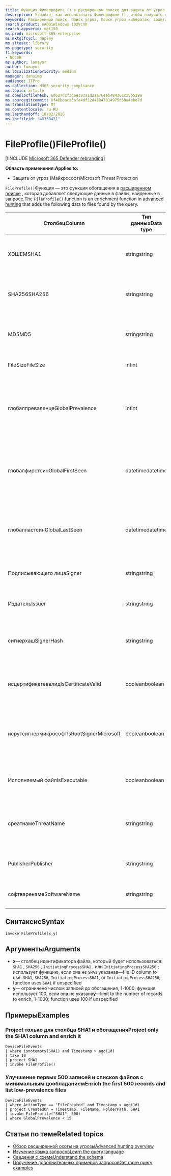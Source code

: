 ```yaml
---
title: Функция Филепрофиле () в расширенном поиске для защиты от угроз Майкрософт
description: Узнайте, как использовать Филепрофиле (), чтобы получить сведения о файлах в расширенных запросах поиска.
keywords: Расширенный поиск, Поиск угроз, Поиск угроз кибератак, защита от угроз Майкрософт, Microsoft 365, MTP, m365, поиск, запрос, телеметрии, Справочник по схемам, Кусто, Филепрофиле, профиле файла, функция, обогащение
search.product: eADQiWindows 10XVcnh
search.appverid: met150
ms.prod: microsoft-365-enterprise
ms.mktglfcycl: deploy
ms.sitesec: library
ms.pagetype: security
f1.keywords:
- NOCSH
ms.author: lomayor
author: lomayor
ms.localizationpriority: medium
manager: dansimp
audience: ITPro
ms.collection: M365-security-compliance
ms.topic: article
ms.openlocfilehash: 6d627dcf3d6ec8ca1d2aa76eab484361c25b529e
ms.sourcegitcommit: 0f48beaca3afa4df12d41847014975d50a4ebe7d
ms.translationtype: MT
ms.contentlocale: ru-RU
ms.lasthandoff: 10/02/2020
ms.locfileid: "48338421"
---
```

# <a name="fileprofile"></a><span data-ttu-id="155d7-104">FileProfile()</span><span class="sxs-lookup"><span data-stu-id="155d7-104">FileProfile()</span></span>

[!INCLUDE [Microsoft 365 Defender rebranding](../includes/microsoft-defender.md)]


<span data-ttu-id="155d7-105">**Область применения:**</span><span class="sxs-lookup"><span data-stu-id="155d7-105">**Applies to:**</span></span>
- <span data-ttu-id="155d7-106">Защита от угроз (Майкрософт)</span><span class="sxs-lookup"><span data-stu-id="155d7-106">Microsoft Threat Protection</span></span>

<span data-ttu-id="155d7-107">`FileProfile()`Функция — это функция обогащения в [расширенном поиске](advanced-hunting-overview.md) , которая добавляет следующие данные в файлы, найденные в запросе.</span><span class="sxs-lookup"><span data-stu-id="155d7-107">The `FileProfile()` function is an enrichment function in [advanced hunting](advanced-hunting-overview.md) that adds the following data to files found by the query.</span></span>

| <span data-ttu-id="155d7-108">Столбец</span><span class="sxs-lookup"><span data-stu-id="155d7-108">Column</span></span> | <span data-ttu-id="155d7-109">Тип данных</span><span class="sxs-lookup"><span data-stu-id="155d7-109">Data type</span></span> | <span data-ttu-id="155d7-110">Описание</span><span class="sxs-lookup"><span data-stu-id="155d7-110">Description</span></span> |
|------------|-------------|-------------|
| <span data-ttu-id="155d7-111">ХЭШЕМ</span><span class="sxs-lookup"><span data-stu-id="155d7-111">SHA1</span></span> | <span data-ttu-id="155d7-112">string</span><span class="sxs-lookup"><span data-stu-id="155d7-112">string</span></span> | <span data-ttu-id="155d7-113">SHA-1 файла, к которому было применено записанное действие</span><span class="sxs-lookup"><span data-stu-id="155d7-113">SHA-1 of the file that the recorded action was applied to</span></span> |
| <span data-ttu-id="155d7-114">SHA256</span><span class="sxs-lookup"><span data-stu-id="155d7-114">SHA256</span></span> | <span data-ttu-id="155d7-115">string</span><span class="sxs-lookup"><span data-stu-id="155d7-115">string</span></span> | <span data-ttu-id="155d7-116">SHA – 256 файла, к которому было применено записанное действие</span><span class="sxs-lookup"><span data-stu-id="155d7-116">SHA-256 of the file that the recorded action was applied to</span></span> |
| <span data-ttu-id="155d7-117">MD5</span><span class="sxs-lookup"><span data-stu-id="155d7-117">MD5</span></span> | <span data-ttu-id="155d7-118">string</span><span class="sxs-lookup"><span data-stu-id="155d7-118">string</span></span> | <span data-ttu-id="155d7-119">Хэш MD5 файла, к которому было применено записанное действие</span><span class="sxs-lookup"><span data-stu-id="155d7-119">MD5 hash of the file that the recorded action was applied to</span></span> |
| <span data-ttu-id="155d7-120">FileSize</span><span class="sxs-lookup"><span data-stu-id="155d7-120">FileSize</span></span> | <span data-ttu-id="155d7-121">int</span><span class="sxs-lookup"><span data-stu-id="155d7-121">int</span></span> | <span data-ttu-id="155d7-122">Размер файла в байтах</span><span class="sxs-lookup"><span data-stu-id="155d7-122">Size of the file in bytes</span></span> |
| <span data-ttu-id="155d7-123">глобалпреваленце</span><span class="sxs-lookup"><span data-stu-id="155d7-123">GlobalPrevalence</span></span> | <span data-ttu-id="155d7-124">int</span><span class="sxs-lookup"><span data-stu-id="155d7-124">int</span></span> | <span data-ttu-id="155d7-125">Количество экземпляров сущности, которые корпорация Майкрософт соблюдает глобально</span><span class="sxs-lookup"><span data-stu-id="155d7-125">Number of instances of the entity observed by Microsoft globally</span></span> |
| <span data-ttu-id="155d7-126">глобалфирстсин</span><span class="sxs-lookup"><span data-stu-id="155d7-126">GlobalFirstSeen</span></span> | <span data-ttu-id="155d7-127">datetime</span><span class="sxs-lookup"><span data-stu-id="155d7-127">datetime</span></span> | <span data-ttu-id="155d7-128">Дата и время, когда объект впервые наблюдался корпорацией Майкрософт глобально</span><span class="sxs-lookup"><span data-stu-id="155d7-128">Date and time when the entity was first observed by Microsoft globally</span></span> |
| <span data-ttu-id="155d7-129">глобалластсин</span><span class="sxs-lookup"><span data-stu-id="155d7-129">GlobalLastSeen</span></span> | <span data-ttu-id="155d7-130">datetime</span><span class="sxs-lookup"><span data-stu-id="155d7-130">datetime</span></span> | <span data-ttu-id="155d7-131">Дата и время последней первоначальной отстановки объекта корпорацией Майкрософт</span><span class="sxs-lookup"><span data-stu-id="155d7-131">Date and time when the entity was last observed by Microsoft globally</span></span> |
| <span data-ttu-id="155d7-132">Подписывающего лица</span><span class="sxs-lookup"><span data-stu-id="155d7-132">Signer</span></span> | <span data-ttu-id="155d7-133">string</span><span class="sxs-lookup"><span data-stu-id="155d7-133">string</span></span> | <span data-ttu-id="155d7-134">Сведения о подписавшем файла</span><span class="sxs-lookup"><span data-stu-id="155d7-134">Information about the signer of the file</span></span> |
| <span data-ttu-id="155d7-135">Издатель</span><span class="sxs-lookup"><span data-stu-id="155d7-135">Issuer</span></span> | <span data-ttu-id="155d7-136">string</span><span class="sxs-lookup"><span data-stu-id="155d7-136">string</span></span> | <span data-ttu-id="155d7-137">Сведения о выдающем центре сертификации (ЦС)</span><span class="sxs-lookup"><span data-stu-id="155d7-137">Information about the issuing certificate authority (CA)</span></span> |
| <span data-ttu-id="155d7-138">сигнерхаш</span><span class="sxs-lookup"><span data-stu-id="155d7-138">SignerHash</span></span> | <span data-ttu-id="155d7-139">string</span><span class="sxs-lookup"><span data-stu-id="155d7-139">string</span></span> | <span data-ttu-id="155d7-140">Уникальное значение хэша, идентифицирующее подписывающий</span><span class="sxs-lookup"><span data-stu-id="155d7-140">Unique hash value identifying the signer</span></span> |
| <span data-ttu-id="155d7-141">исцертификатевалид</span><span class="sxs-lookup"><span data-stu-id="155d7-141">IsCertificateValid</span></span> | <span data-ttu-id="155d7-142">boolean</span><span class="sxs-lookup"><span data-stu-id="155d7-142">boolean</span></span> | <span data-ttu-id="155d7-143">Является ли сертификат, используемый для подписи файла, допустимым</span><span class="sxs-lookup"><span data-stu-id="155d7-143">Whether the certificate used to sign the file is valid</span></span> |
| <span data-ttu-id="155d7-144">исрутсигнермикрософт</span><span class="sxs-lookup"><span data-stu-id="155d7-144">IsRootSignerMicrosoft</span></span> | <span data-ttu-id="155d7-145">boolean</span><span class="sxs-lookup"><span data-stu-id="155d7-145">boolean</span></span> | <span data-ttu-id="155d7-146">Указывает, является ли подписывающий корневой сертификат корпорацией Майкрософт</span><span class="sxs-lookup"><span data-stu-id="155d7-146">Indicates whether the signer of the root certificate is Microsoft</span></span> |
| <span data-ttu-id="155d7-147">Исполняемый файл</span><span class="sxs-lookup"><span data-stu-id="155d7-147">IsExecutable</span></span> | <span data-ttu-id="155d7-148">boolean</span><span class="sxs-lookup"><span data-stu-id="155d7-148">boolean</span></span> | <span data-ttu-id="155d7-149">Является ли файл переносимым исполняемым файлом (PE)</span><span class="sxs-lookup"><span data-stu-id="155d7-149">Whether the file is a Portable Executable (PE) file</span></span> |
| <span data-ttu-id="155d7-150">среатнаме</span><span class="sxs-lookup"><span data-stu-id="155d7-150">ThreatName</span></span> | <span data-ttu-id="155d7-151">string</span><span class="sxs-lookup"><span data-stu-id="155d7-151">string</span></span> | <span data-ttu-id="155d7-152">Имя для обнаружения вредоносных программ или других обнаруженных угроз</span><span class="sxs-lookup"><span data-stu-id="155d7-152">Detection name for any malware or other threats found</span></span> |
| <span data-ttu-id="155d7-153">Publisher</span><span class="sxs-lookup"><span data-stu-id="155d7-153">Publisher</span></span> | <span data-ttu-id="155d7-154">string</span><span class="sxs-lookup"><span data-stu-id="155d7-154">string</span></span> | <span data-ttu-id="155d7-155">Имя Организации, опубликовавшего файл</span><span class="sxs-lookup"><span data-stu-id="155d7-155">Name of the organization that published the file</span></span> |
| <span data-ttu-id="155d7-156">софтваренаме</span><span class="sxs-lookup"><span data-stu-id="155d7-156">SoftwareName</span></span> | <span data-ttu-id="155d7-157">string</span><span class="sxs-lookup"><span data-stu-id="155d7-157">string</span></span> | <span data-ttu-id="155d7-158">Название программного продукта</span><span class="sxs-lookup"><span data-stu-id="155d7-158">Name of the software product</span></span> |

## <a name="syntax"></a><span data-ttu-id="155d7-159">Синтаксис</span><span class="sxs-lookup"><span data-stu-id="155d7-159">Syntax</span></span>

```kusto
invoke FileProfile(x,y)
```

## <a name="arguments"></a><span data-ttu-id="155d7-160">Аргументы</span><span class="sxs-lookup"><span data-stu-id="155d7-160">Arguments</span></span>

- <span data-ttu-id="155d7-161">**x**— столбец идентификатора файла, который будет использоваться: `SHA1` , `SHA256` , `InitiatingProcessSHA1` , или `InitiatingProcessSHA256` ; использует функцию, если она не `SHA1` указана</span><span class="sxs-lookup"><span data-stu-id="155d7-161">**x**—file ID column to use: `SHA1`, `SHA256`, `InitiatingProcessSHA1`, or `InitiatingProcessSHA256`; function uses `SHA1` if unspecified</span></span>
- <span data-ttu-id="155d7-162">**y**— ограничено числом записей до обогащения, 1-1000; функция использует 100, если она не указана</span><span class="sxs-lookup"><span data-stu-id="155d7-162">**y**—limit to the number of records to enrich, 1-1000; function uses 100 if unspecified</span></span>

## <a name="examples"></a><span data-ttu-id="155d7-163">Примеры</span><span class="sxs-lookup"><span data-stu-id="155d7-163">Examples</span></span>

### <a name="project-only-the-sha1-column-and-enrich-it"></a><span data-ttu-id="155d7-164">Project только для столбца SHA1 и обогащения</span><span class="sxs-lookup"><span data-stu-id="155d7-164">Project only the SHA1 column and enrich it</span></span>

```kusto
DeviceFileEvents
| where isnotempty(SHA1) and Timestamp > ago(1d)
| take 10
| project SHA1
| invoke FileProfile()
```

### <a name="enrich-the-first-500-records-and-list-low-prevalence-files"></a><span data-ttu-id="155d7-165">Улучшение первых 500 записей и списков файлов с минимальным дообладанием</span><span class="sxs-lookup"><span data-stu-id="155d7-165">Enrich the first 500 records and list low-prevalence files</span></span>

```kusto
DeviceFileEvents
| where ActionType == "FileCreated" and Timestamp > ago(1d)
| project CreatedOn = Timestamp, FileName, FolderPath, SHA1
| invoke FileProfile("SHA1", 500) 
| where GlobalPrevalence < 15
```

## <a name="related-topics"></a><span data-ttu-id="155d7-166">Статьи по теме</span><span class="sxs-lookup"><span data-stu-id="155d7-166">Related topics</span></span>
- [<span data-ttu-id="155d7-167">Обзор расширенной охоты на угрозы</span><span class="sxs-lookup"><span data-stu-id="155d7-167">Advanced hunting overview</span></span>](advanced-hunting-overview.md)
- [<span data-ttu-id="155d7-168">Изучение языка запросов</span><span class="sxs-lookup"><span data-stu-id="155d7-168">Learn the query language</span></span>](advanced-hunting-query-language.md)
- [<span data-ttu-id="155d7-169">Сведения о схеме</span><span class="sxs-lookup"><span data-stu-id="155d7-169">Understand the schema</span></span>](advanced-hunting-schema-tables.md)
- [<span data-ttu-id="155d7-170">Получение дополнительных примеров запросов</span><span class="sxs-lookup"><span data-stu-id="155d7-170">Get more query examples</span></span>](advanced-hunting-shared-queries.md)

